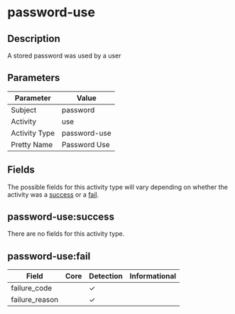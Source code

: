 password-use
============

Description
-----------
A stored password was used by a user

Parameters
----------
| Parameter     | Value        |
| ------------- | ------------ |
| Subject       | password     |
| Activity      | use          |
| Activity Type | password-use |
| Pretty Name   | Password Use |


Fields
------

The possible fields for this activity type will vary depending on whether the activity was a [success](#password-usesuccess) or a [fail](#password-usefail).


password-use:success
--------------------

There are no fields for this activity type.


password-use:fail
-----------------

| Field          | Core | Detection | Informational |
| -------------- | ---- | --------- | ------------- |
| failure_code   |      | &#10003;  |               |
| failure_reason |      | &#10003;  |               |